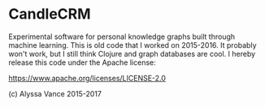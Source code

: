 # CandleCRM

Experimental software for personal knowledge graphs built through machine learning. This is old code that I worked on 2015-2016. It probably won't work, but I still think Clojure and graph databases are cool. I hereby release this code under the Apache license:

https://www.apache.org/licenses/LICENSE-2.0

(c) Alyssa Vance 2015-2017
